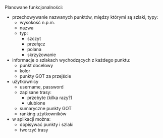 Planowane funkcjonalności:
- przechowywanie nazwanych punktów, między którymi są szlaki, typy:
    - wysokość n.p.m.
    - nazwa
    - typ:
        - szczyt
        - przełęcz
        - polana
        - skrzyżowanie
- informacje o szlakach wychodzących z każdego punktu:
    - punkt docelowy
    - kolor
    - punkty GOT za przejście
- użytkownicy
    - username, password
    - zapisane trasy:
        - przebyte (kilka razy?)
        - ulubione
    - sumaryczne punkty GOT
    - ranking użytkowników
- w aplikacji można:
    - dopisywać punkty i szlaki
    - tworzyć trasy 
    

